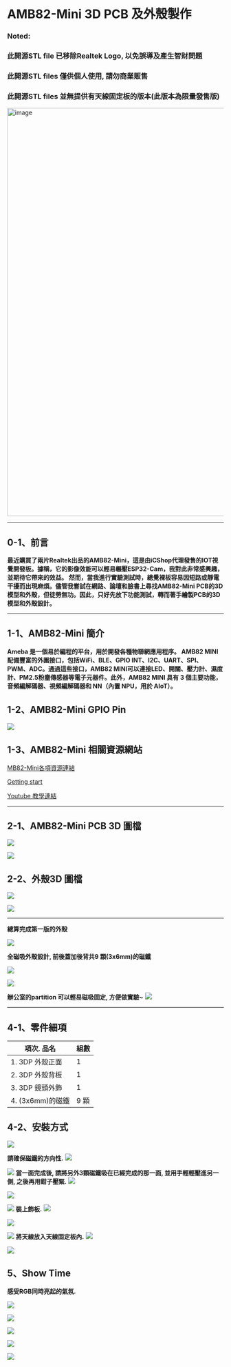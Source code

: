 # AMB82-Mini 3D PCB 及外殼製作 
### Noted: 
### 此開源STL file 已移除Realtek Logo, 以免誤導及產生智財問題
### 此開源STL files 僅供個人使用, 請勿商業販售
### 此開源STL files 並無提供有天線固定板的版本(此版本為限量發售版)

<img width="947" alt="image" src="https://user-images.githubusercontent.com/14821404/225515373-697c5b50-3d29-4d05-9168-84e320ced42a.png">

---

## 0-1、前言
   **最近購買了兩片Realtek出品的AMB82-Mini，這是由iCShop代理發售的IOT視覺開發板。據稱，它的影像效能可以輕易輾壓ESP32-Cam，我對此非常感興趣，並期待它帶來的效益。
然而，當我進行實驗測試時，總覺裸板容易因短路或靜電干擾而出現麻煩。儘管我嘗試在網路、論壇和臉書上尋找AMB82-Mini PCB的3D模型和外殼，但徒勞無功。因此，只好先放下功能測試，轉而著手繪製PCB的3D模型和外殼設計。** 

---

## 1-1、AMB82-Mini 簡介
   **Ameba 是一個易於編程的平台，用於開發各種物聯網應用程序。 AMB82 MINI配備豐富的外圍接口，包括WiFi、BLE、GPIO INT、I2C、UART、SPI、PWM、ADC。通過這些接口，AMB82 MINI可以連接LED、開關、壓力計、濕度計、PM2.5粉塵傳感器等電子元器件。此外，AMB82 MINI 具有 3 個主要功能，音頻編解碼器、視頻編解碼器和 NN（內置 NPU，用於 AIoT）。**


## 1-2、AMB82-Mini GPIO Pin 
![](https://i.imgur.com/OJ3cHYd.png)


## 1-3、AMB82-Mini 相關資源網站
   
[MB82-Mini各項資源連結](https://www.amebaiot.com/zh/ameba-arduino-summary/?fbclid=IwAR3egVAu4DMTtHzt4R31GiRRCqC15gZ0QDZg-C6S1O3NHGe2dtnVOD6ZLgc)

[Getting start](https://www.amebaiot.com/zh/amebapro2-amb82-mini-arduino-getting-started/)

[Youtube 教學連結](https://www.youtube.com/@amebaiot7033)



---
## 2-1、AMB82-Mini PCB 3D 圖檔
![](https://i.imgur.com/P4PGDFQ.png)

![](https://i.imgur.com/1csGNte.png)

## 2-2、外殼3D 圖檔

 ![](https://i.imgur.com/Vez7B5J.png)

![](https://i.imgur.com/ObXAtC0.png)

---

**總算完成第一版的外殼**

![](https://i.imgur.com/mKc0Pze.jpg)

**全磁吸外殼設計, 前後蓋加後背共9 顆(3x6mm)的磁鐵**

![](https://i.imgur.com/2caIb1T.jpg)

![](https://i.imgur.com/OcSTwfh.jpg)

**辦公室的partition 可以輕易磁吸固定, 方便做實驗~**
![](https://i.imgur.com/fBlyFL3.jpg)


---

## 4-1、零件細項

| 項次. 品名	 |  組數	|
| -------- | -------- | 
| 1. 3DP 外殼正面  |  1    | 
| 2. 3DP 外殼背板   |   1   | 
| 3. 3DP 鏡頭外飾 | 1  | 
| 4. (3x6mm)的磁鐵  | 9 顆 | 


## 4-2、安裝方式

![](https://i.imgur.com/G6b7UZK.jpg)

**請確保磁鐵的方向性.**
![](https://i.imgur.com/QFn7YG0.jpg)

![](https://i.imgur.com/Q1r7WsZ.jpg)
**當一面完成後, 請將另外3顆磁鐵吸在已經完成的那一面, 並用手輕輕壓進另一側, 之後再用鉗子壓緊.**
![](https://i.imgur.com/F9nS9qz.jpg)

![](https://i.imgur.com/9plXym9.jpg)

![](https://i.imgur.com/kVPdfki.jpg)
**裝上飾板.**
![](https://i.imgur.com/NwuehoA.jpg)

![](https://i.imgur.com/GM5Qfe6.jpg)

![](https://i.imgur.com/ETYJD2Z.jpg)
**將天線放入天線固定板內.**
![](https://i.imgur.com/3FVxrke.jpg)

![](https://i.imgur.com/U029sSx.jpg)


## 5、Show Time
**感受RGB同時亮起的氣氛.**

![](https://i.imgur.com/07SuzAN.png)

![](https://i.imgur.com/9uhe0ZQ.jpg)

![](https://i.imgur.com/rVNIJIR.jpg)

![](https://i.imgur.com/Z22oTSa.jpg)

![](https://i.imgur.com/6vjMNpK.jpg)
